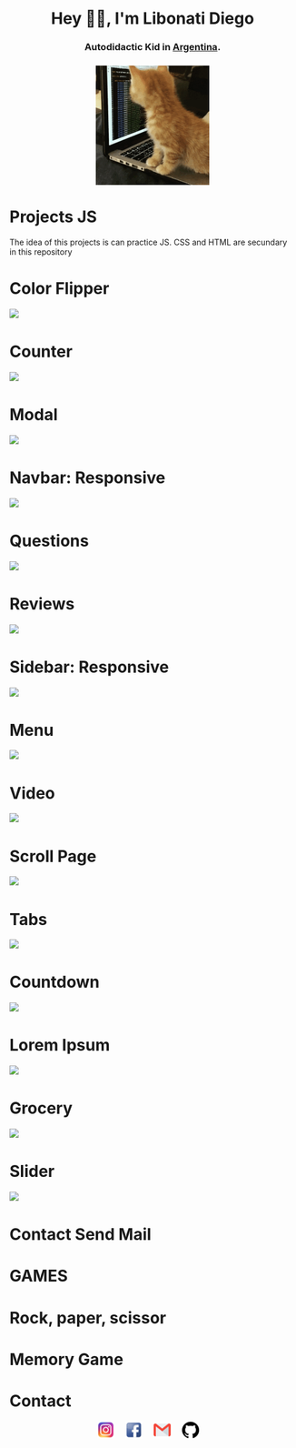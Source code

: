 <h1 align="center"> Hey 👋🏽, I'm Libonati Diego </h1>

<h3 align="center">
    Autodidactic Kid in <a href="https://www.instagram.com/die_libonati/?hl=es-la">Argentina</a>.  
</h3>

<h3 align="center">
<img align="center" alt="cat coding" src="https://github.com/DiegoLibonati/DiegoLibonati/blob/main/template/cat.gif" width="200" />
 </h3>

# Projects JS
The idea of this projects is can practice JS. CSS and HTML are secundary in this repository

# Color Flipper
<img src="https://github.com/DiegoLibonati/DiegoLibonati/blob/main/template/colorflip.gif"> <br>
# Counter
<img src="https://github.com/DiegoLibonati/DiegoLibonati/blob/main/template/counter.gif"> <br>
#  Modal
<img src="https://github.com/DiegoLibonati/DiegoLibonati/blob/main/template/modal.gif"> <br>
#  Navbar: Responsive
<img src="https://github.com/DiegoLibonati/DiegoLibonati/blob/main/template/nav.gif"> <br>
#  Questions
<img src="https://github.com/DiegoLibonati/DiegoLibonati/blob/main/template/questions.gif"> <br>
#  Reviews
<img src="https://github.com/DiegoLibonati/DiegoLibonati/blob/main/template/reviews.gif"> <br>
#  Sidebar: Responsive
<img src="https://github.com/DiegoLibonati/DiegoLibonati/blob/main/template/sidebar.gif"> <br>
# Menu
<img src="https://github.com/DiegoLibonati/DiegoLibonati/blob/main/template/menu.gif"> <br>
#  Video
<img src="https://github.com/DiegoLibonati/DiegoLibonati/blob/main/template/video.gif"> <br>
# Scroll Page
<img src="https://github.com/DiegoLibonati/DiegoLibonati/blob/main/template/scroll.gif"> <br>
# Tabs
<img src="https://github.com/DiegoLibonati/DiegoLibonati/blob/main/template/tabs.gif"> <br>
# Countdown
<img src="https://github.com/DiegoLibonati/DiegoLibonati/blob/main/template/countdown.gif"> <br>
# Lorem Ipsum
<img src="https://github.com/DiegoLibonati/DiegoLibonati/blob/main/template/lorem.gif"> <br>
# Grocery
<img src="https://github.com/DiegoLibonati/DiegoLibonati/blob/main/template/grocery.gif"> <br>
# Slider
<img src="https://github.com/DiegoLibonati/DiegoLibonati/blob/main/template/slider.gif"> <br>
# Contact Send Mail


# GAMES
# Rock, paper, scissor
# Memory Game


# Contact

<p align="center">
 <a href="https://www.instagram.com/die_libonati/?hl=es-la"><img src="https://github.com/DiegoLibonati/DiegoLibonati/blob/main/template/ig2.png" width="30px" alt="instagram"></a> &nbsp; &nbsp;
 <a href="https://www.facebook.com/dielibonati/"><img src="https://github.com/DiegoLibonati/DiegoLibonati/blob/main/template/face.png" width="30px" alt="facebook"></a> &nbsp; &nbsp;
 <a href="mailto:diego.libonati1998@gmail.com"><img src="https://github.com/chandan-reddy-k/chandan-reddy-k/blob/master/assets/gmail.svg" width="30px" alt="mail"></a> &nbsp; &nbsp;
 <a href="https://github.com/DiegoLibonati"><img src="https://github.com/chandan-reddy-k/chandan-reddy-k/blob/master/assets/github.svg" width="30px" alt="github"></a> &nbsp; &nbsp;
</p>

